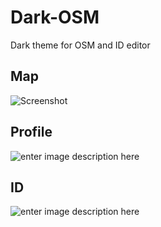 # Dark-OSM
Dark theme for OSM and ID editor
## Map
![Screenshot](https://raw.githubusercontent.com/OsmPernambuco/Dark-OSM/master/screenshot.png)

## Profile
![enter image description here](https://raw.githubusercontent.com/OsmPernambuco/Dark-OSM/master/profile.png)

## ID
![enter image description here](https://raw.githubusercontent.com/OsmPernambuco/Dark-OSM/master/editor.png)
